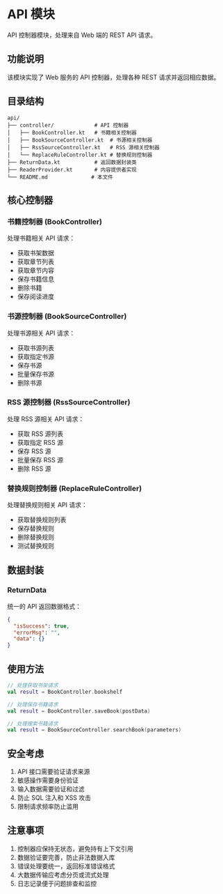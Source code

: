 # API 模块

API 控制器模块，处理来自 Web 端的 REST API 请求。

## 功能说明

该模块实现了 Web 服务的 API 控制器，处理各种 REST 请求并返回相应数据。

## 目录结构

```
api/
├── controller/             # API 控制器
│   ├── BookController.kt   # 书籍相关控制器
│   ├── BookSourceController.kt  # 书源相关控制器
│   ├── RssSourceController.kt   # RSS 源相关控制器
│   └── ReplaceRuleController.kt # 替换规则控制器
├── ReturnData.kt           # 返回数据封装类
├── ReaderProvider.kt       # 内容提供者实现
└── README.md              # 本文件
```

## 核心控制器

### 书籍控制器 (BookController)
处理书籍相关 API 请求：
- 获取书架数据
- 获取章节列表
- 获取章节内容
- 保存书籍信息
- 删除书籍
- 保存阅读进度

### 书源控制器 (BookSourceController)
处理书源相关 API 请求：
- 获取书源列表
- 获取指定书源
- 保存书源
- 批量保存书源
- 删除书源

### RSS 源控制器 (RssSourceController)
处理 RSS 源相关 API 请求：
- 获取 RSS 源列表
- 获取指定 RSS 源
- 保存 RSS 源
- 批量保存 RSS 源
- 删除 RSS 源

### 替换规则控制器 (ReplaceRuleController)
处理替换规则相关 API 请求：
- 获取替换规则列表
- 保存替换规则
- 删除替换规则
- 测试替换规则

## 数据封装

### ReturnData
统一的 API 返回数据格式：
```json
{
  "isSuccess": true,
  "errorMsg": "",
  "data": {}
}
```

## 使用方法

```kotlin
// 处理获取书架请求
val result = BookController.bookshelf

// 处理保存书籍请求
val result = BookController.saveBook(postData)

// 处理搜索书籍请求
val result = BookSourceController.searchBook(parameters)
```

## 安全考虑

1. API 接口需要验证请求来源
2. 敏感操作需要身份验证
3. 输入数据需要验证和过滤
4. 防止 SQL 注入和 XSS 攻击
5. 限制请求频率防止滥用

## 注意事项

1. 控制器应保持无状态，避免持有上下文引用
2. 数据验证要完善，防止非法数据入库
3. 错误处理要统一，返回标准错误格式
4. 大数据传输应考虑分页或流式处理
5. 日志记录便于问题排查和监控
